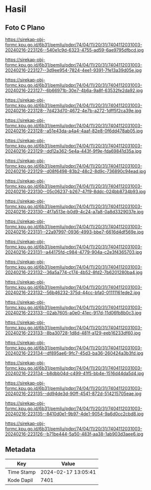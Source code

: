 # Hasil

## Foto C Plano

https://sirekap-obj-formc.kpu.go.id/6b31/pemilu/pdpr/74/04/11/20/31/7404112031003-20240216-223126--540e1c9d-6323-4755-ad59-6ae9795dfbcd.jpg

https://sirekap-obj-formc.kpu.go.id/6b31/pemilu/pdpr/74/04/11/20/31/7404112031003-20240216-223127--3d9ee954-7824-4ee1-9391-7fe13a39d05e.jpg

https://sirekap-obj-formc.kpu.go.id/6b31/pemilu/pdpr/74/04/11/20/31/7404112031003-20240216-223127--6b66971b-30e7-4b6a-9a8f-63532fe2da92.jpg

https://sirekap-obj-formc.kpu.go.id/6b31/pemilu/pdpr/74/04/11/20/31/7404112031003-20240216-223128--7d423d70-4672-4e7b-a272-1dff5f2ca39e.jpg

https://sirekap-obj-formc.kpu.go.id/6b31/pemilu/pdpr/74/04/11/20/31/7404112031003-20240216-223128--a51e43da-a4a4-4aaf-82e8-0f6dd478ab05.jpg

https://sirekap-obj-formc.kpu.go.id/6b31/pemilu/pdpr/74/04/11/20/31/7404112031003-20240216-223129--dd12a362-5e4a-443f-9f9e-fda69841d35a.jpg

https://sirekap-obj-formc.kpu.go.id/6b31/pemilu/pdpr/74/04/11/20/31/7404112031003-20240216-223129--d08f6498-83b2-48c2-8d9c-736890c94ead.jpg

https://sirekap-obj-formc.kpu.go.id/6b31/pemilu/pdpr/74/04/11/20/31/7404112031003-20240216-223130--05c06237-b267-47f9-8ddc-024bb8734b93.jpg

https://sirekap-obj-formc.kpu.go.id/6b31/pemilu/pdpr/74/04/11/20/31/7404112031003-20240216-223130--4f7a513e-b0d9-4c24-a7a8-0a8d3329037e.jpg

https://sirekap-obj-formc.kpu.go.id/6b31/pemilu/pdpr/74/04/11/20/31/7404112031003-20240216-223131--22a97997-0936-4993-bbe7-6616d4df569e.jpg

https://sirekap-obj-formc.kpu.go.id/6b31/pemilu/pdpr/74/04/11/20/31/7404112031003-20240216-223131--a44175fd-c984-4779-904a-c2e3f4365703.jpg

https://sirekap-obj-formc.kpu.go.id/6b31/pemilu/pdpr/74/04/11/20/31/7404112031003-20240216-223132--36a5a774-c174-4b52-8fd2-7b6201280ba4.jpg

https://sirekap-obj-formc.kpu.go.id/6b31/pemilu/pdpr/74/04/11/20/31/7404112031003-20240216-223132--56b46232-375d-44cc-bfa0-01111161ede2.jpg

https://sirekap-obj-formc.kpu.go.id/6b31/pemilu/pdpr/74/04/11/20/31/7404112031003-20240216-223133--02ab7605-a0e0-41ec-917d-11d06fb8b0c3.jpg

https://sirekap-obj-formc.kpu.go.id/6b31/pemilu/pdpr/74/04/11/20/31/7404112031003-20240216-223133--8ba30728-1d8d-481f-a129-eeb16233df60.jpg

https://sirekap-obj-formc.kpu.go.id/6b31/pemilu/pdpr/74/04/11/20/31/7404112031003-20240216-223134--df895ae6-9fc7-45d3-ba36-260424a3b3fd.jpg

https://sirekap-obj-formc.kpu.go.id/6b31/pemilu/pdpr/74/04/11/20/31/7404112031003-20240216-223134--b8dbb04d-c499-41f5-bb4e-1516d44da5d4.jpg

https://sirekap-obj-formc.kpu.go.id/6b31/pemilu/pdpr/74/04/11/20/31/7404112031003-20240216-223135--dd94de3d-90ff-4541-872d-514215705eae.jpg

https://sirekap-obj-formc.kpu.go.id/6b31/pemilu/pdpr/74/04/11/20/31/7404112031003-20240216-223135--8410d0e1-9b97-4de1-9054-9a6d0cc2cbd8.jpg

https://sirekap-obj-formc.kpu.go.id/6b31/pemilu/pdpr/74/04/11/20/31/7404112031003-20240216-223126--b71be444-5a50-483f-aa38-1ab903d3aee6.jpg


## Metadata

| Key        | Value               |
| ---------- | ------------------- |
| Time Stamp | 2024-02-17 13:05:41 |
| Kode Dapil | 7401                |



